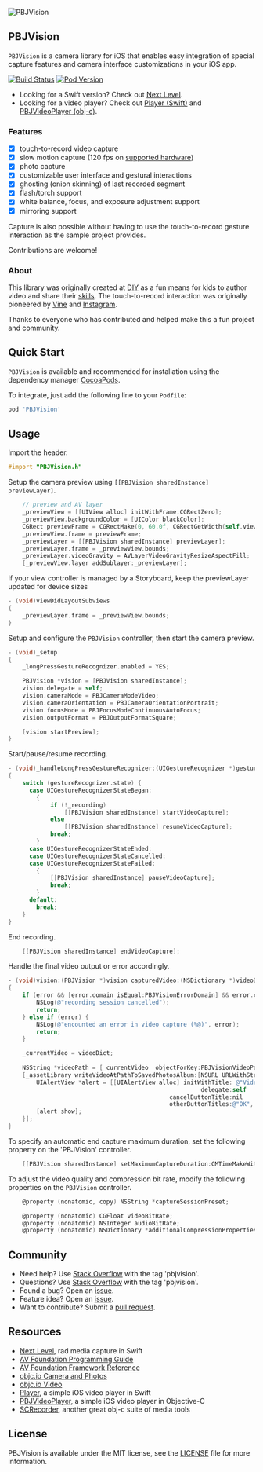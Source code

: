 ![PBJVision](https://raw.githubusercontent.com/piemonte/PBJVision/master/pbj.gif)

## PBJVision

`PBJVision` is a camera library for iOS that enables easy integration of special capture features and camera interface customizations in your iOS app.

[![Build Status](https://api.travis-ci.org/piemonte/PBJVision.svg?branch=master)](https://travis-ci.org/piemonte/PBJVision)
[![Pod Version](https://img.shields.io/cocoapods/v/PBJVision.svg?style=flat)](http://cocoadocs.org/docsets/PBJVision/)

- Looking for a Swift version? Check out [Next Level](https://github.com/NextLevel/NextLevel).
- Looking for a video player? Check out [Player (Swift)](https://github.com/piemonte/player) and [PBJVideoPlayer (obj-c)](https://github.com/piemonte/PBJVideoPlayer).

### Features
- [x] touch-to-record video capture
- [x] slow motion capture (120 fps on [supported hardware](https://www.apple.com/iphone/compare/))
- [x] photo capture
- [x] customizable user interface and gestural interactions
- [x] ghosting (onion skinning) of last recorded segment
- [x] flash/torch support
- [x] white balance, focus, and exposure adjustment support
- [x] mirroring support

Capture is also possible without having to use the touch-to-record gesture interaction as the sample project provides.

Contributions are welcome!

### About

This library was originally created at [DIY](https://diy.org/) as a fun means for kids to author video and share their [skills](https://diy.org//skills). The touch-to-record interaction was originally pioneered by [Vine](https://vine.co/) and [Instagram](https://instagram.com/).

Thanks to everyone who has contributed and helped make this a fun project and community.

## Quick Start

`PBJVision` is available and recommended for installation using the dependency manager [CocoaPods](https://cocoapods.org/). 

To integrate, just add the following line to your `Podfile`:

```ruby
pod 'PBJVision'
```

## Usage

Import the header.

```objective-c
#import "PBJVision.h"
```

Setup the camera preview using `[[PBJVision sharedInstance] previewLayer]`.

```objective-c
    // preview and AV layer
    _previewView = [[UIView alloc] initWithFrame:CGRectZero];
    _previewView.backgroundColor = [UIColor blackColor];
    CGRect previewFrame = CGRectMake(0, 60.0f, CGRectGetWidth(self.view.frame), CGRectGetWidth(self.view.frame));
    _previewView.frame = previewFrame;
    _previewLayer = [[PBJVision sharedInstance] previewLayer];
    _previewLayer.frame = _previewView.bounds;
    _previewLayer.videoGravity = AVLayerVideoGravityResizeAspectFill;
    [_previewView.layer addSublayer:_previewLayer];
```

If your view controller is managed by a Storyboard, keep the previewLayer updated for device sizes

```objective-c
- (void)viewDidLayoutSubviews
{
    _previewLayer.frame = _previewView.bounds;
}
```

Setup and configure the `PBJVision` controller, then start the camera preview.

```objective-c
- (void)_setup
{
    _longPressGestureRecognizer.enabled = YES;

    PBJVision *vision = [PBJVision sharedInstance];
    vision.delegate = self;
    vision.cameraMode = PBJCameraModeVideo;
    vision.cameraOrientation = PBJCameraOrientationPortrait;
    vision.focusMode = PBJFocusModeContinuousAutoFocus;
    vision.outputFormat = PBJOutputFormatSquare;

    [vision startPreview];
}
```

Start/pause/resume recording.

```objective-c
- (void)_handleLongPressGestureRecognizer:(UIGestureRecognizer *)gestureRecognizer
{
    switch (gestureRecognizer.state) {
      case UIGestureRecognizerStateBegan:
        {
            if (!_recording)
                [[PBJVision sharedInstance] startVideoCapture];
            else
                [[PBJVision sharedInstance] resumeVideoCapture];
            break;
        }
      case UIGestureRecognizerStateEnded:
      case UIGestureRecognizerStateCancelled:
      case UIGestureRecognizerStateFailed:
        {
            [[PBJVision sharedInstance] pauseVideoCapture];
            break;
        }
      default:
        break;
    }
}
```

End recording.

```objective-c
    [[PBJVision sharedInstance] endVideoCapture];
```

Handle the final video output or error accordingly.

```objective-c
- (void)vision:(PBJVision *)vision capturedVideo:(NSDictionary *)videoDict error:(NSError *)error
{   
    if (error && [error.domain isEqual:PBJVisionErrorDomain] && error.code == PBJVisionErrorCancelled) {
        NSLog(@"recording session cancelled");
        return;
    } else if (error) {
        NSLog(@"encounted an error in video capture (%@)", error);
        return;
    }

    _currentVideo = videoDict;
    
    NSString *videoPath = [_currentVideo  objectForKey:PBJVisionVideoPathKey];
    [_assetLibrary writeVideoAtPathToSavedPhotosAlbum:[NSURL URLWithString:videoPath] completionBlock:^(NSURL *assetURL, NSError *error1) {
        UIAlertView *alert = [[UIAlertView alloc] initWithTitle: @"Video Saved!" message: @"Saved to the camera roll."
                                                       delegate:self
                                              cancelButtonTitle:nil
                                              otherButtonTitles:@"OK", nil];
        [alert show];
    }];
}
```

To specify an automatic end capture maximum duration, set the following property on the 'PBJVision' controller.

```objective-c
    [[PBJVision sharedInstance] setMaximumCaptureDuration:CMTimeMakeWithSeconds(5, 600)]; // ~ 5 seconds
```

To adjust the video quality and compression bit rate, modify the following properties on the `PBJVision` controller.

```objective-c
    @property (nonatomic, copy) NSString *captureSessionPreset;

    @property (nonatomic) CGFloat videoBitRate;
    @property (nonatomic) NSInteger audioBitRate;
    @property (nonatomic) NSDictionary *additionalCompressionProperties;
```

## Community

- Need help? Use [Stack Overflow](http://stackoverflow.com/questions/tagged/pbjvision) with the tag 'pbjvision'.
- Questions? Use [Stack Overflow](http://stackoverflow.com/questions/tagged/pbjvision) with the tag 'pbjvision'.
- Found a bug? Open an [issue](https://github.com/piemonte/PBJVision/issues).
- Feature idea? Open an [issue](https://github.com/piemonte/PBJVision/issues).
- Want to contribute? Submit a [pull request](https://github.com/piemonte/PBJVision/blob/master/CONTRIBUTING.md).

## Resources

* [Next Level](https://github.com/NextLevel/NextLevel/), rad media capture in Swift
* [AV Foundation Programming Guide](https://developer.apple.com/library/ios/documentation/AudioVideo/Conceptual/AVFoundationPG/Articles/00_Introduction.html)
* [AV Foundation Framework Reference](https://developer.apple.com/library/ios/documentation/AVFoundation/Reference/AVFoundationFramework/)
* [objc.io Camera and Photos](https://www.objc.io/issues/21-camera-and-photos/)
* [objc.io Video](https://www.objc.io/issues/23-video/)
* [Player](https://github.com/piemonte/player), a simple iOS video player in Swift
* [PBJVideoPlayer](https://github.com/piemonte/PBJVideoPlayer), a simple iOS video player in Objective-C
* [SCRecorder](https://github.com/rflex/SCRecorder), another great obj-c suite of media tools

## License

PBJVision is available under the MIT license, see the [LICENSE](https://github.com/piemonte/PBJVision/blob/master/LICENSE) file for more information.
